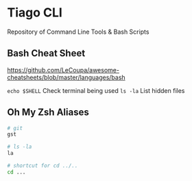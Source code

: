# Tiago CLI

Repository of Command Line Tools &amp; Bash Scripts

## Bash Cheat Sheet
https://github.com/LeCoupa/awesome-cheatsheets/blob/master/languages/bash

`echo $SHELL`  Check terminal being used
`ls -la`       List hidden files


## Oh My Zsh Aliases

```sh
# git
gst

# ls -la
la

# shortcut for cd ../..
cd ...
```